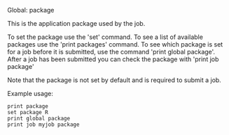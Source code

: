 Global: package

This is the application package used by the job.

To set the package use the 'set' command.
To see a list of available packages use the 'print packages' command.
To see which package is set for a job before it is submitted, use the command 'print global package'.
After a job has been submitted you can check the package with 'print job <jobname> package'

Note that the package is not set by default and is required to submit a job.

Example usage:

    print package
    set package R
    print global package
    print job myjob package
    
